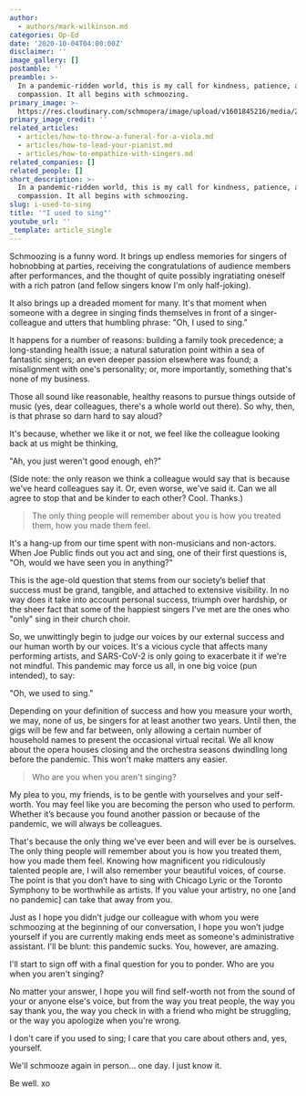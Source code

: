```yaml
---
author:
  - authors/mark-wilkinson.md
categories: Op-Ed
date: '2020-10-04T04:00:00Z'
disclaimer: ''
image_gallery: []
postamble: ''
preamble: >-
  In a pandemic-ridden world, this is my call for kindness, patience, and
  compassion. It all begins with schmoozing.
primary_image: >-
  https://res.cloudinary.com/schmopera/image/upload/v1601845216/media/2020/10/sqIUsedtoSing_go49pl.jpg
primary_image_credit: ''
related_articles:
  - articles/how-to-throw-a-funeral-for-a-viola.md
  - articles/how-to-lead-your-pianist.md
  - articles/how-to-empathize-with-singers.md
related_companies: []
related_people: []
short_description: >-
  In a pandemic-ridden world, this is my call for kindness, patience, and
  compassion. It all begins with schmoozing.
slug: i-used-to-sing
title: '"I used to sing"'
youtube_url: ''
_template: article_single
---
```


Schmoozing is a funny word. It brings up endless memories for singers of hobnobbing at parties, receiving the congratulations of audience members after performances, and the thought of quite possibly ingratiating oneself with a rich patron (and fellow singers know I'm only half-joking).

It also brings up a dreaded moment for many. It's that moment when someone with a degree in singing finds themselves in front of a singer-colleague and utters that humbling phrase: "Oh, I used to sing."

It happens for a number of reasons: building a family took precedence; a long-standing health issue; a natural saturation point within a sea of fantastic singers; an even deeper passion elsewhere was found; a misalignment with one's personality; or, more importantly, something that's none of my business.

Those all sound like reasonable, healthy reasons to pursue things outside of music (yes, dear colleagues, there's a whole world out there). So why, then, is that phrase so darn hard to say aloud?

It's because, whether we like it or not, we feel like the colleague looking back at us might be thinking,

"Ah, you just weren't good enough, eh?"

(Side note: the only reason we think a colleague would say that is because we've heard colleagues say it. Or, even worse, we've said it. Can we all agree to stop that and be kinder to each other? Cool. Thanks.)

> The only thing people will remember about you is how you treated them, how you made them feel.

It's a hang-up from our time spent with non-musicians and non-actors. When Joe Public finds out you act and sing, one of their first questions is, "Oh, would we have seen you in anything?"

This is the age-old question that stems from our society’s belief that success must be grand, tangible, and attached to extensive visibility. In no way does it take into account personal success, triumph over hardship, or the sheer fact that some of the happiest singers I've met are the ones who "only" sing in their church choir.

So, we unwittingly begin to judge our voices by our external success and our human worth by our voices. It's a vicious cycle that affects many performing artists, and SARS-CoV-2 is only going to exacerbate it if we're not mindful. This pandemic may force us all, in one big voice (pun intended), to say:

"Oh, we used to sing."

Depending on your definition of success and how you measure your worth, we may, none of us, be singers for at least another two years. Until then, the gigs will be few and far between, only allowing a certain number of household names to present the occasional virtual recital. We all know about the opera houses closing and the orchestra seasons dwindling long before the pandemic. This won't make matters any easier.

> Who are you when you aren't singing?

My plea to you, my friends, is to be gentle with yourselves and your self-worth. You may feel like you are becoming the person who used to perform. Whether it’s because you found another passion or because of the pandemic, we will always be colleagues.

That's because the only thing we've ever been and will ever be is ourselves. The only thing people will remember about you is how you treated them, how you made them feel. Knowing how magnificent you ridiculously talented people are, I will also remember your beautiful voices, of course. The point is that you don’t have to sing with Chicago Lyric or the Toronto Symphony to be worthwhile as artists. If you value your artistry, no one \[and no pandemic\] can take that away from you.

Just as I hope you didn't judge our colleague with whom you were schmoozing at the beginning of our conversation, I hope you won’t judge yourself if you are currently making ends meet as someone's administrative assistant. I'll be blunt: this pandemic sucks. You, however, are amazing.

I'll start to sign off with a final question for you to ponder. Who are you when you aren't singing?

No matter your answer, I hope you will find self-worth not from the sound of your or anyone else's voice, but from the way you treat people, the way you say thank you, the way you check in with a friend who might be struggling, or the way you apologize when you're wrong.

I don't care if you used to sing; I care that you care about others and, yes, yourself.

We'll schmooze again in person… one day. I just know it.

Be well. xo
